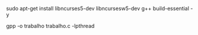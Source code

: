 sudo apt-get install libncurses5-dev libncursesw5-dev g++ build-essential -y

gpp -o trabalho trabalho.c -lpthread
